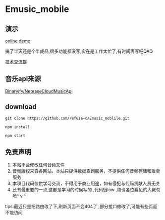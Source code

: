 # Emusic_mobile

##  演示

[online demo](http:164.155.70.80/mobile)

搞了半天还是个半成品,很多功能都没写,实在是工作太忙了,有时间再写吧QAQ  

[技术交流群](https://jq.qq.com/?_wv=1027&k=9nTPn8B7)


## 音乐api来源
[Binaryify/NeteaseCloudMusicApi](https://github.com/Binaryify/NeteaseCloudMusicApi)


 ## download
 
 ```
 git clone https://github.com/refuse-c/Emusic_moblile.git

 npm install 
 
 npm start
 ```
 
 ## 免责声明

1. 本站不会修改任何音频文件
2. 音频版权来自各网站，本站只提供数据查询服务，不提供任何音频存储和贩卖服务
3. 本项目代码仅供学习交流，不得用于商业用途，如有侵犯与代码贡献人员无关
4. 还有最重要的一点,这都是学习的时候写的 ,代码很low ,烦请各位看见的大佬勿喷^ v ^

tips:最近只是把路由改了下,刷新页面不会404了 ,部分接口修改了,可能有些页面不能访问
